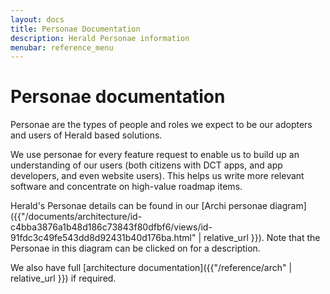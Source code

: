 ```yaml
---
layout: docs
title: Personae Documentation
description: Herald Personae information
menubar: reference_menu
---
```


# Personae documentation

Personae are the types of people and roles we expect to be our adopters and users of Herald
based solutions.

We use personae for every feature request to enable us to build up an understanding of our
users (both citizens with DCT apps, and app developers, and even website users). This helps
us write more relevant software and concentrate on high-value roadmap items.

Herald's Personae details can be found in our 
[Archi personae diagram]({{"/documents/architecture/id-c4bba3876a1b48d186c73843f80dfbf6/views/id-91fdc3c49fe543dd8d92431b40d176ba.html" | relative_url }}). 
Note that the Personae in this diagram can be clicked on for a description.

We also have full [architecture documentation]({{"/reference/arch" | relative_url }}) if required.